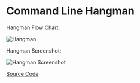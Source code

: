 # Command Line Hangman

Hangman Flow Chart:

![Hangman](https://github.com/jack125251/AdvComputerPro24/blob/main/images/Hangman.png?raw=true)

Hangman Screenshot:

![Hangman Screenshot](https://github.com/jack125251/AdvComputerPro24/blob/main/images/Screenshot%202023-09-27%20at%208.52.04%20AM.png?raw=true)

[Source Code](https://github.com/jack125251/AdvComputerPro24/blob/main/src/hangman/Main.java)
